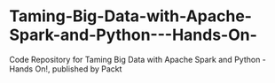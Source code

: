 # Taming-Big-Data-with-Apache-Spark-and-Python---Hands-On-
Code Repository for Taming Big Data with Apache Spark and Python - Hands On!, published by Packt
